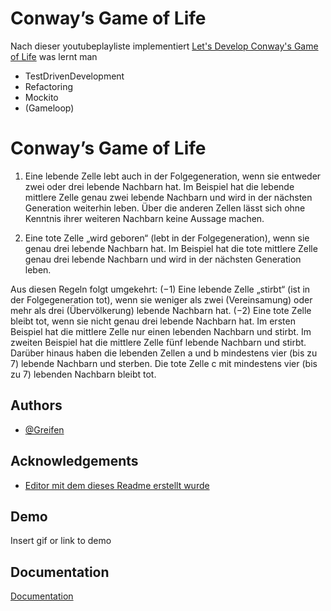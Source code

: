 # Conway’s Game of Life

Nach dieser youtubeplayliste implementiert
[Let's Develop Conway's Game of Life](https://www.youtube.com/playlist?list=PLwAX_Bwbts_fI71bo62NwIMc05-uGigza)
was lernt man
- TestDrivenDevelopment
- Refactoring
- Mockito
- (Gameloop)


# Conway’s Game of Life

1. Eine lebende Zelle lebt auch in der Folgegeneration, wenn sie entweder zwei oder drei lebende Nachbarn hat.
Im Beispiel hat die lebende mittlere Zelle genau zwei lebende Nachbarn und wird in der nächsten Generation weiterhin leben. Über die anderen Zellen lässt sich ohne Kenntnis ihrer weiteren Nachbarn keine Aussage machen.

 		
 		
 		
2. Eine tote Zelle „wird geboren“ (lebt in der Folgegeneration), wenn sie genau drei lebende Nachbarn hat.
Im Beispiel hat die tote mittlere Zelle genau drei lebende Nachbarn und wird in der nächsten Generation leben.

 		
 		
 		
Aus diesen Regeln folgt umgekehrt:
(−1) Eine lebende Zelle „stirbt“ (ist in der Folgegeneration tot), wenn sie weniger als zwei (Vereinsamung) oder mehr als drei (Übervölkerung) lebende Nachbarn hat.
(−2) Eine tote Zelle bleibt tot, wenn sie nicht genau drei lebende Nachbarn hat.
Im ersten Beispiel hat die mittlere Zelle nur einen lebenden Nachbarn und stirbt. Im zweiten Beispiel hat die mittlere Zelle fünf lebende Nachbarn und stirbt. Darüber hinaus haben die lebenden Zellen a und b mindestens vier (bis zu 7) lebende Nachbarn und sterben. Die tote Zelle c mit mindestens vier (bis zu 7) lebenden Nachbarn bleibt tot.


## Authors

- [@Greifen](https://www.github.com/Greifen)


## Acknowledgements

 - [Editor mit dem dieses Readme erstellt wurde](https://readme.so/de/editor)



## Demo

Insert gif or link to demo


## Documentation

[Documentation](https://linktodocumentation)

